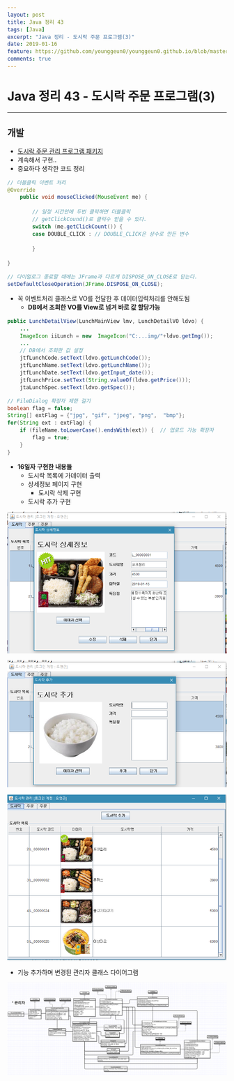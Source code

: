 ```yaml
---
layout: post
title: Java 정리 43
tags: [Java]
excerpt: "Java 정리 - 도시락 주문 프로그램(3)"
date: 2019-01-16
feature: https://github.com/younggeun0/younggeun0.github.io/blob/master/_posts/img/java/JavaImageFeature.png?raw=true
comments: true
---
```

 
# Java 정리 43 - 도시락 주문 프로그램(3)

---

## 개발

* [도시락 주문 관리 프로그램 패키지](https://github.com/younggeun0/SSangYoung/tree/master/dev/workspace/lunch_prj/src/kr/co/sist/lunch)
* 계속해서 구현..
* 중요하다 생각한 코드 정리

```java
// 더블클릭 이벤트 처리
@Override
    public void mouseClicked(MouseEvent me) {
        
        // 일정 시간안에 두번 클릭하면 더블클릭
        // getClickCound()로 클릭수 얻을 수 있다.
        switch (me.getClickCount()) { 
        case DOUBLE_CLICK : // DOUBLE_CLICK은 상수로 만든 변수
    
        }
        
}
```

```java
// 다이얼로그 종료할 때에는 JFrame과 다르게 DISPOSE_ON_CLOSE로 닫는다.
setDefaultCloseOperation(JFrame.DISPOSE_ON_CLOSE); 
```

* 꼭 이벤트처리 클래스로 VO를 전달한 후 데이터입력처리를 안해도됨
  * **DB에서 조회한 VO를 View로 넘겨 바로 값 할당가능**

```java
public LunchDetailView(LunchMainView lmv, LunchDetailVO ldvo) {
    ...
    ImageIcon iiLunch = new  ImageIcon("C:...img/"+ldvo.getImg());
    ...
    // DB에서 조회한 값 설정
    jtfLunchCode.setText(ldvo.getLunchCode());
    jtfLunchName.setText(ldvo.getLunchName());
    jtfLunchDate.setText(ldvo.getInput_date());
    jtfLunchPrice.setText(String.valueOf(ldvo.getPrice()));
    jtaLunchSpec.setText(ldvo.getSpec());
```

```java
// FileDialog 확장자 제한 걸기
boolean flag = false;
String[] extFlag = {"jpg", "gif", "jpeg", "png",  "bmp"};
for(String ext : extFlag) {
    if (fileName.toLowerCase().endsWith(ext)) {  // 업로드 가능 확장자
        flag = true;
    }
}
```

* **16일자 구현한 내용들**
  * 도시락 목록에 가데이터 출력
  * 상세정보 페이지 구현
    * 도시락 삭제 구현
  * 도시락 추가 구현
  
![02](https://github.com/younggeun0/younggeun0.github.io/blob/master/_posts/img/java/43/02.png?raw=true)

![03](https://github.com/younggeun0/younggeun0.github.io/blob/master/_posts/img/java/43/03.png?raw=true)

![04](https://github.com/younggeun0/younggeun0.github.io/blob/master/_posts/img/java/43/04.png?raw=true)


* 기능 추가하며 변경된 관리자 클래스 다이어그램

![01](https://github.com/younggeun0/younggeun0.github.io/blob/master/_posts/img/java/43/01.png?raw=true)

